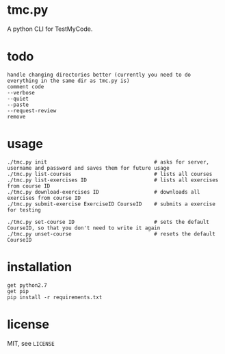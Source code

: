 tmc.py
======

A python CLI for TestMyCode.

todo
====

    handle changing directories better (currently you need to do everything in the same dir as tmc.py is)
    comment code
    --verbose
    --quiet
    --paste
    --request-review
    remove

usage
=====

    ./tmc.py init                                   # asks for server, username and password and saves them for future usage
    ./tmc.py list-courses                           # lists all courses
    ./tmc.py list-exercises ID                      # lists all exercises from course ID
    ./tmc.py download-exercises ID                  # downloads all exercises from course ID
    ./tmc.py submit-exercise ExerciseID CourseID    # submits a exercise for testing

    ./tmc.py set-course ID                          # sets the default CourseID, so that you don't need to write it again
    ./tmc.py unset-course                           # resets the default CourseID

installation
============

    get python2.7
    get pip
    pip install -r requirements.txt

license
=======

MIT, see `LICENSE`